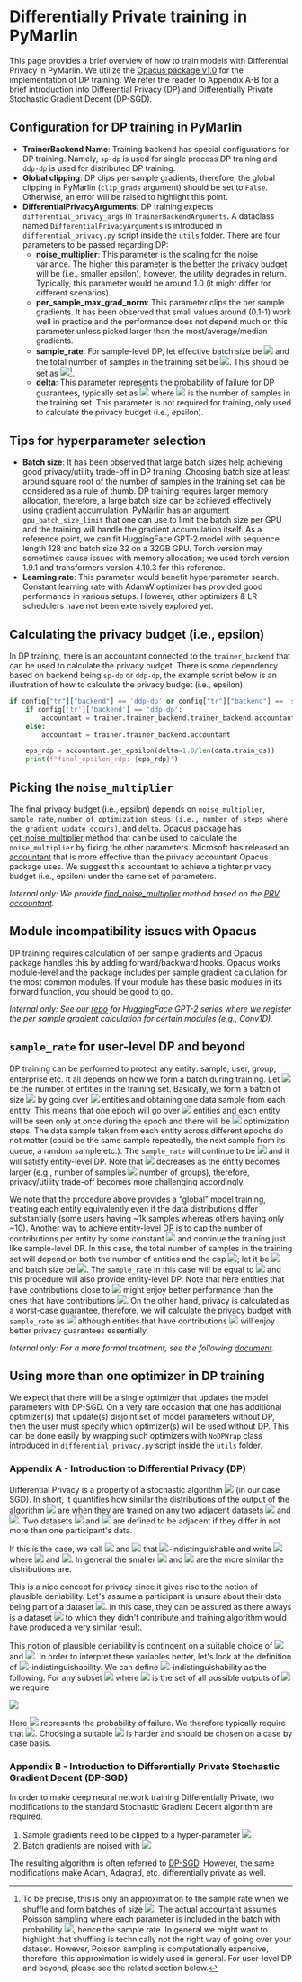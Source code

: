 # Differentially Private training in PyMarlin

This page provides a brief overview of how to train models with Differential Privacy in PyMarlin.
We utilize the [Opacus package v1.0](https://opacus.ai/) for the implementation of DP training.
We refer the reader to Appendix A-B for a brief introduction into Differential Privacy (DP) and Differentially Private Stochastic Gradient Decent (DP-SGD).

## Configuration for DP training in PyMarlin
- **TrainerBackend Name**: Training backend has special configurations for DP training.
Namely, `sp-dp` is used for single process DP training and `ddp-dp` is used for distributed DP training.
- **Global clipping**: DP clips per sample gradients, therefore, the global clipping in PyMarlin (`clip_grads` argument) should be set to `False`.
Otherwise, an error will be raised to highlight this point.
- **DifferentialPrivacyArguments**: DP training expects `differential_privacy_args` in `TrainerBackendArguments`.
A dataclass named `DifferentialPrivacyArguments` is introduced in `differential_privacy.py` script inside the `utils` folder.
There are four parameters to be passed regarding DP:
    - **noise_multiplier**: This parameter is the scaling for the noise variance.
    The higher this parameter is the better the privacy budget will be (i.e., smaller epsilon), however, the utility degrades in return.
    Typically, this parameter would be around 1.0 (it might differ for different scenarios).
    - **per_sample_max_grad_norm**: This parameter clips the per sample gradients.
    It has been observed that small values around (0.1-1) work well in practice and the performance does not depend much on this parameter unless picked larger than the most/average/median gradients.
    - **sample_rate**: For sample-level DP, let effective batch size be <img src="https://render.githubusercontent.com/render/math?math=B"> and the total number of samples in the training set be <img src="https://render.githubusercontent.com/render/math?math=N">.
    This should be set as <img src="https://render.githubusercontent.com/render/math?math=B/N">[^1].
    [^1]: To be precise, this is only an approximation to the sample rate when we shuffle and form batches of size <img src="https://render.githubusercontent.com/render/math?math=B">. The actual accountant assumes Poisson sampling where each parameter is included in the batch with probability <img src="https://render.githubusercontent.com/render/math?math=p">, hence the sample rate. In general we might want to highlight that shuffling is technically not the right way of going over your dataset. However, Poisson sampling is computationally expensive, therefore, this approximation is widely used in general.
    For user-level DP and beyond, please see the related section below.
    - **delta**:
    This parameter represents the probability of failure for DP guarantees, typically set as <img src="https://render.githubusercontent.com/render/math?math=\ll N^{-1}"> where <img src="https://render.githubusercontent.com/render/math?math=N"> is the number of samples in the training set.
    This parameter is not required for training, only used to calculate the privacy budget (i.e., epsilon).

## Tips for hyperparameter selection 

- **Batch size**: It has been observed that large batch sizes help achieving good privacy/utility trade-off in DP training.
Choosing batch size at least around square root of the number of samples in the training set can be considered as a rule of thumb.
DP training requires larger memory allocation, therefore, a large batch size can be achieved effectively using gradient accumulation.
PyMarlin has an argument `gpu_batch_size_limit` that one can use to limit the batch size per GPU and the training will handle the gradient accumulation itself.
As a reference point, we can fit HuggingFace GPT-2 model with sequence length 128 and batch size 32 on a 32GB GPU.
Torch version may sometimes cause issues with memory allocation; we used torch version 1.9.1 and transformers version 4.10.3 for this reference. 
- **Learning rate**: This parameter would benefit hyperparameter search.
Constant learning rate with AdamW optimizer has provided good performance in various setups.
However, other optimizers & LR schedulers have not been extensively explored yet. 

## Calculating the privacy budget (i.e., epsilon) 

In DP training, there is an accountant connected to the `trainer_backend` that can be used to calculate the privacy budget.
There is some dependency based on backend being `sp-dp` or `ddp-dp`, the example script below is an illustration of how to calculate the privacy budget (i.e., epsilon).
``` python
if config["tr"]["backend"] == 'ddp-dp' or config["tr"]["backend"] == 'sp-dp':
    if config['tr']['backend'] == 'ddp-dp':
        accountant = trainer.trainer_backend.trainer_backend.accountant
    else:
        accountant = trainer.trainer_backend.accountant

    eps_rdp = accountant.get_epsilon(delta=1.0/len(data.train_ds))
    print(f"final_epsilon_rdp: {eps_rdp}")
```

## Picking the `noise_multiplier` 

The final privacy budget (i.e., epsilon) depends on `noise_multiplier`, `sample_rate`, `number of optimization steps (i.e., number of steps where the gradient update occurs)`, and `delta`. 
Opacus package has [get_noise_multiplier](https://github.com/pytorch/opacus/blob/ce7b6464688227818595fce7851b96cfec55de00/opacus/accountants/utils.py#L29) method that can be used to calculate the `noise_multiplier` by fixing the other parameters. 
Microsoft has released an [accountant](https://github.com/microsoft/prv_accountant) that is more effective than the privacy accountant Opacus package uses. 
We suggest this accountant to achieve a tighter privacy budget (i.e., epsilon) under the same set of parameters.

*Internal only: We provide [find_noise_multiplier](https://dev.azure.com/ii-m365/PPML/_git/opacus-utils?path=/src/opacus_utils/dp_utils.py) method based on the [PRV accountant](https://github.com/microsoft/prv_accountant).*

## Module incompatibility issues with Opacus 

DP training requires calculation of per sample gradients and Opacus package handles this by adding forward/backward hooks.
Opacus works module-level and the package includes per sample gradient calculation for the most common modules.
If your module has these basic modules in its forward function, you should be good to go.

*Internal only: See our [repo](https://dev.azure.com/ii-m365/PPML/_git/opacus-utils) for HuggingFace GPT-2 series where we register the per sample gradient calculation for certain modules (e.g., Conv1D).*

## `sample_rate` for user-level DP and beyond 

DP training can be performed to protect any entity: sample, user, group, enterprise etc.
It all depends on how we form a batch during training.
Let <img src="https://render.githubusercontent.com/render/math?math=N"> be the number of entities in the training set.
Basically, we form a batch of size <img src="https://render.githubusercontent.com/render/math?math=B"> by going over <img src="https://render.githubusercontent.com/render/math?math=B"> entities and obtaining one data sample from each entity.
This means that one epoch will go over <img src="https://render.githubusercontent.com/render/math?math=N"> entities and each entity will be seen only at once during the epoch and there will be <img src="https://render.githubusercontent.com/render/math?math=N/B"> optimization steps.
The data sample taken from each entity across different epochs do not matter (could be the same sample repeatedly, the next sample from its queue, a random sample etc.).
The `sample_rate` will continue to be <img src="https://render.githubusercontent.com/render/math?math=B/N"> and it will satisfy entity-level DP.
Note that <img src="https://render.githubusercontent.com/render/math?math=N"> decreases as the entity becomes larger (e.g., number of samples <img src="https://render.githubusercontent.com/render/math?math=\gg"> number of groups), therefore, privacy/utility trade-off becomes more challenging accordingly.

We note that the procedure above provides a “global” model training, treating each entity equivalently even if the data distributions differ substantially (some users having ~1k samples whereas others having only ~10).
Another way to achieve entity-level DP is to cap the number of contributions per entity by some constant <img src="https://render.githubusercontent.com/render/math?math=K"> and continue the training just like sample-level DP.
In this case, the total number of samples in the training set will depend on both the number of entities and the cap <img src="https://render.githubusercontent.com/render/math?math=K">; let it be <img src="https://render.githubusercontent.com/render/math?math=N"> and batch size be <img src="https://render.githubusercontent.com/render/math?math=B">.
The `sample_rate` in this case will be equal to <img src="https://render.githubusercontent.com/render/math?math=K*B/N"> and this procedure will also provide entity-level DP.
Note that here entities that have contributions close to <img src="https://render.githubusercontent.com/render/math?math=K"> might enjoy better performance than the ones that have contributions <img src="https://render.githubusercontent.com/render/math?math=\ll K">.
On the other hand, privacy is calculated as a worst-case guarantee, therefore, we will calculate the privacy budget with `sample_rate` as <img src="https://render.githubusercontent.com/render/math?math=K*B/N"> although entities that have contributions <img src="https://render.githubusercontent.com/render/math?math=\ll K"> will enjoy better privacy guarantees essentially. 

*Internal only: For a more formal treatment, see the following [document](https://microsoft-my.sharepoint.com/:b:/p/sigopi/EVDYL97UflFIgq2VlvC414UBhj3MBBSm1n40EcCE78PByw?e=tHnbrH).* 

## Using more than one optimizer in DP training 

We expect that there will be a single optimizer that updates the model parameters with DP-SGD.
On a very rare occasion that one has additional optimizer(s) that update(s) disjoint set of model parameters without DP, then the user must specify which optimizer(s) will be used without DP.
This can be done easily by wrapping such optimizers with `NoDPWrap` class introduced in `differential_privacy.py` script inside the `utils` folder.

### Appendix A - Introduction to Differential Privacy (DP)

Differential Privacy is a property of a stochastic algorithm <img src="https://render.githubusercontent.com/render/math?math=\mathcal{A}"> (in our case SGD).
In short, it quantifies how similar the distributions of the output of the algorithm <img src="https://render.githubusercontent.com/render/math?math=\mathcal{A}"> are when they are trained on any two adjacent datasets <img src="https://render.githubusercontent.com/render/math?math=D"> and <img src="https://render.githubusercontent.com/render/math?math=\bar{D}">.
Two datasets <img src="https://render.githubusercontent.com/render/math?math=D"> and <img src="https://render.githubusercontent.com/render/math?math=\bar{D}"> are defined to be adjacent if they differ in not more than one participant's data.

If this is the case, we call <img src="https://render.githubusercontent.com/render/math?math=\mathcal{A}(D)"> and <img src="https://render.githubusercontent.com/render/math?math=\mathcal{A}(\bar{D})"> that <img src="https://render.githubusercontent.com/render/math?math=(\varepsilon, \delta)">-indistinguishable and write <img src="https://render.githubusercontent.com/render/math?math=\mathcal{A}(D) \approx_{\varepsilon, \delta} \mathcal{A}(\bar{D})"> where <img src="https://render.githubusercontent.com/render/math?math=\varepsilon > 0"> and <img src="https://render.githubusercontent.com/render/math?math=\delta \in [0,1]">.
In general the smaller <img src="https://render.githubusercontent.com/render/math?math=\varepsilon"> and <img src="https://render.githubusercontent.com/render/math?math=\delta"> are the more similar the distributions are.

This is a nice concept for privacy since it gives rise to the notion of plausible deniability.
Let's assume a participant is unsure about their data being part of a dataset <img src="https://render.githubusercontent.com/render/math?math=D">.
In this case, they can be assured as there always is a dataset <img src="https://render.githubusercontent.com/render/math?math=\bar{D}"> to which they didn't contribute and training algorithm would have produced a very similar result.

This notion of plausible deniability is contingent on a suitable choice of <img src="https://render.githubusercontent.com/render/math?math=\varepsilon"> and <img src="https://render.githubusercontent.com/render/math?math=\delta">.
In order to interpret these variables better, let's look at the definition of <img src="https://render.githubusercontent.com/render/math?math=(\varepsilon, \delta)">-indistinguishability.
We can define <img src="https://render.githubusercontent.com/render/math?math=(\varepsilon, \delta)">-indistinguishability as the following.
For any subset <img src="https://render.githubusercontent.com/render/math?math=S \subseteq O"> where <img src="https://render.githubusercontent.com/render/math?math=O"> is the set of all possible outputs of <img src="https://render.githubusercontent.com/render/math?math=\mathcal{A}"> we require  
  
<img src="https://render.githubusercontent.com/render/math?math=\text{Pr}(\mathcal{A}(D) \in S) \leq \text{e}^{\varepsilon} \text{Pr}(\mathcal{A}(\bar{D}) \in S) %2b \delta">  
  
Here <img src="https://render.githubusercontent.com/render/math?math=\delta"> represents the probability of failure.
We therefore typically require that <img src="https://render.githubusercontent.com/render/math?math=\delta \ll |D|^{-1}">.
Choosing a suitable <img src="https://render.githubusercontent.com/render/math?math=\varepsilon"> is harder and should be chosen on a case by case basis.

### Appendix B - Introduction to Differentially Private Stochastic Gradient Decent (DP-SGD)

In order to make deep neural network training Differentially Private, two modifications to the standard Stochastic Gradient Decent algorithm are required.

1. Sample gradients need to be clipped to a hyper-parameter <img src="https://render.githubusercontent.com/render/math?math=C">
2. Batch gradients are noised with <img src="https://render.githubusercontent.com/render/math?math=C \sigma \mathcal{N}(0,1)">

The resulting algorithm is often referred to [DP-SGD](https://arxiv.org/pdf/1607.00133.pdf).
However, the same modifications make Adam, Adagrad, etc. differentially private as well.
